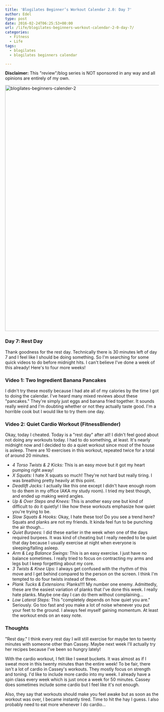 ```yaml
---
title: 'Blogilates Beginner’s Workout Calendar 2.0: Day 7'
author: Edel
type: post
date: 2016-02-24T06:25:53+00:00
url: /life/blogilates-beginners-workout-calendar-2-0-day-7/
categories:
  - Fitness
  - Life
tags:
  - blogilates
  - blogilates beginners calendar

---
```

**Disclaimer:** This "review"/blog series is NOT sponsored in any way and all opinions are entirely of my own.

<a href="http://scattered.me/wp-content/uploads/2016/02/blogilates-beginners-calender-2.png" rel="attachment wp-att-11076"><img src="http://scattered.me/wp-content/uploads/2016/02/blogilates-beginners-calender-2-1024x806.png" alt="blogilates-beginners-calender-2" width="1024" height="806" class="alignnone size-large wp-image-11076" srcset="http://erzadel.net/blog/wp-content/uploads/2016/02/blogilates-beginners-calender-2-1024x806.png 1024w, http://erzadel.net/blog/wp-content/uploads/2016/02/blogilates-beginners-calender-2-300x236.png 300w, http://erzadel.net/blog/wp-content/uploads/2016/02/blogilates-beginners-calender-2-768x604.png 768w" sizes="(max-width: 1024px) 100vw, 1024px" /></a>

### Day 7: Rest Day

Thank goodness for the rest day. Technically there is 30 minutes left of day 7 and I feel like I should be doing something. So I'm searching for some quick videos to do before midnight hits. I can't believe I've done a week of this already! Here's to four more weeks!

### Video 1: Two Ingredient Banana Pancakes

I didn't try these mostly because I had ate all of my calories by the time I got to doing the calendar. I've heard many mixed reviews about these "pancakes." They're simply just eggs and banana fried together. It sounds really weird and I'm doubting whether or not they actually taste good. I'm a horrible cook but I would like to try them one day.

<div class="flex-video">
</div>

### Video 2: Quiet Cardio Workout (FitnessBlender)

Okay, today I cheated. Today is a "rest day" after all! I didn't feel good about not doing any workouts today. I had to do something, at least. It's nearly midnight now and I decided to do a quiet workout since most of the house is asleep. There are 10 exercises in this workout, repeated twice for a total of around 20 minutes.

<div class="flex-video">
</div>

  * _4 Torso Twists & 2 Kicks:_ This is an easy move but it got my heart pumping right away!
  * _X Squats:_ I hate X squats so much! They're not hard but really tiring. I was breathing pretty heavily at this point.
  * _Deadlift Jacks:_ I actually like this one except I didn't have enough room to do them in my office (AKA my study room). I tried my best though, and ended up making weird angles.
  * _Up & Over Steps and Knees:_ This is another easy one but kind of difficult to do it quietly! I like how these workouts emphasize how quiet you're trying to be.
  * _Slow Squats & Hooks:_ Okay, I hate these too! Do you see a trend here? Squats and planks are not my friends. It kinda feel fun to be punching the air though...
  * _Quiet Burpees:_ I did these earlier in the week when one of the days required burpees. It was kind of cheating but I really needed to be quiet that day because I usually exercise at night when everyone is sleeping/falling asleep.
  * _Arm & Leg Balance Swings:_ This is an easy exercise. I just have no balance sometimes. I really tried to focus on contracting my arms and legs but I keep forgetting about my core.
  * _3 Twists & Knee Ups:_ I always get confused with the rhythm of this move and I get behind compared to the person on the screen. I think I'm tempted to do four twists instead of three.
  * _Plank Tucks & Extensions:_ Planks!!!! My number one enemy. Admittedly, these are the easiest variation of planks that I've done this week. I really hate planks. Maybe one day I can do them without complaining...
  * _Low Lateral Steps:_ This "completely depends on how quiet you are." Seriously. Go too fast and you make a lot of noise whenever you put your feet to the ground. I always feel myself gaining momentum. At least the workout ends on an easy note.

### Thoughts

"Rest day." I think every rest day I will still exercise for maybe ten to twenty minutes with someone other than Cassey. Maybe next week I'll actually try her recipes because I've been so hungry lately!

With the cardio workout, I felt like I sweat buckets. It was almost as if I sweat more in this twenty minutes than the entire week! To be fair, there isn't a lot of cardio in Cassey's workouts. They mostly focus on strength and toning. I'd like to include more cardio into my week. I already have a spin class every week which is just once a week for 50 minutes. Cassey does sometimes include some cardio but I feel like it's not enough.

Also, they say that workouts should make you feel awake but as soon as the workout was over, I became instantly tired. Time to hit the hay I guess. I also probably need to eat more whenever I do cardio...


